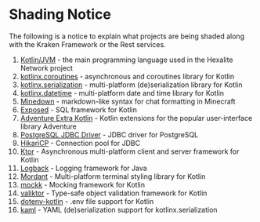 # Shading Notice

The following is a notice to explain what projects are being shaded along with the Kraken Framework or the Rest services.

1. [Kotlin/JVM][kotlin] - the main programming language used in the Hexalite Network project
2. [kotlinx.coroutines][kotlinx-coroutines] - asynchronous and coroutines library for Kotlin
3. [kotlinx.serialization][kotlinx-serialization] - multi-platform (de)serialization library for Kotlin
4. [kotlinx.datetime][kotlinx-datetime] - multi-platform date and time library for Kotlin
5. [Minedown][minedown] - markdown-like syntax for chat formatting in Minecraft
6. [Exposed][exposed] - SQL framework for Kotlin
7. [Adventure Extra Kotlin][adventure] - Kotlin extensions for the popular user-interface library Adventure
8. [PostgreSQL JDBC Driver][postgresql] - JDBC driver for PostgreSQL
9. [HikariCP][hikaricp] - Connection pool for JDBC
10. [Ktor][ktor] - Asynchronous multi-platform client and server framework for Kotlin
11. [Logback][logback] - Logging framework for Java
12. [Mordant][mordant] - Multi-platform terminal styling library for Kotlin
13. [mockk][mockk] - Mocking framework for Kotlin
14. [valiktor][valiktor] - Type-safe object validation framework for Kotlin
15. [dotenv-kotlin][dotenv-kotlin] - .env file support for Kotlin
16. [kaml][kaml] - YAML (de)serialization support for kotlinx.serialization

[kotlin]: https://kotlinlang.org/

[kotlinx-coroutines]: https://github.com/Kotlin/kotlinx.coroutines

[kotlinx-serialization]: https://github.com/Kotlin/kotlinx.serialization

[kotlinx-datetime]: https://github.com/Kotlin/kotlinx.datetime

[exposed]: https://github.com/JetBrains/Exposed

[postgresql]: https://github.com/pgjdbc/pgjdbc

[hikaricp]: https://github.com/brettwooldridge/HikariCP

[ktor]: https://ktor.io

[logback]: https://logback.qos.ch/

[mordant]: https://github.com/ajalt/mordant

[mockk]: https://mockk.io

[valiktor]: https://github.com/valiktor/valiktor

[dotenv-kotlin]: https://github.com/cdimascio/dotenv-kotlin

[kaml]: https://github.com/charleskorn/kaml

[adventure]: https://github.com/KyoriPowered/adventure

[minedown]: https://github.com/Phoenix616/MineDown

